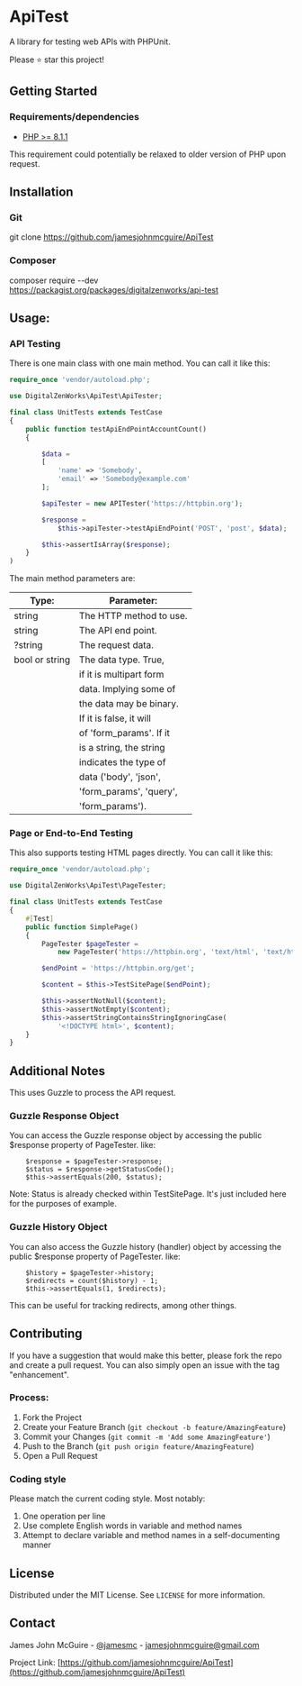 # ApiTest
A library for testing web APIs with PHPUnit.

Please :star: star this project!

## Getting Started

### Requirements/dependencies

* [PHP >= 8.1.1](http://php.net/)

This requirement could potentially be relaxed to older version of PHP upon request.


## Installation
### Git
git clone https://github.com/jamesjohnmcguire/ApiTest

### Composer
composer require --dev https://packagist.org/packages/digitalzenworks/api-test

## Usage:

### API Testing

There is one main class with one main method.  You can call it like this:

```php
require_once 'vendor/autoload.php';

use DigitalZenWorks\ApiTest\ApiTester;

final class UnitTests extends TestCase
{
	public function testApiEndPointAccountCount()
	{

		$data =
		[
			'name' => 'Somebody',
			'email' => 'Somebody@example.com'
		];

		$apiTester = new APITester('https://httpbin.org');

		$response =
			$this->apiTester->testApiEndPoint('POST', 'post', $data);

		$this->assertIsArray($response);
	}
)
```

The main method parameters are:

| Type:          | Parameter:              |
| -------------- | ----------------------- |
| string         | The HTTP method to use. |
| string         | The API end point.      |
| ?string        | The request data.       |
| bool or string | The data type.  True,   |
|                | if it is multipart form |
|                | data. Implying some of  |
|                | the data may be binary. |
|                | If it is false, it will |
|                | of 'form_params'. If it |
|                | is a string, the string |
|                | indicates the type of   |
|                | data ('body', 'json',   |
|                | 'form_params', 'query', |
|                | 'form_params').         |

### Page or End-to-End Testing

This also supports testing HTML pages directly.  You can call it like this:

```php
require_once 'vendor/autoload.php';

use DigitalZenWorks\ApiTest\PageTester;

final class UnitTests extends TestCase
{
	#[Test]
	public function SimplePage()
	{
		PageTester $pageTester =
			new PageTester('https://httpbin.org', 'text/html', 'text/html');

		$endPoint = 'https://httpbin.org/get';

		$content = $this->TestSitePage($endPoint);

		$this->assertNotNull($content);
		$this->assertNotEmpty($content);
		$this->assertStringContainsStringIgnoringCase(
			'<!DOCTYPE html>', $content);
	}
}
```

## Additional Notes
This uses Guzzle to process the API request.

### Guzzle Response Object

You can access the Guzzle response object by accessing the public $response property of PageTester. like:

```
	$response = $pageTester->response;
	$status = $response->getStatusCode();
	$this->assertEquals(200, $status);
```

Note: Status is already checked within TestSitePage. It's just included here for the purposes of example.

### Guzzle History Object

You can also access the Guzzle history (handler) object by accessing the public $response property of PageTester. like:

```
	$history = $pageTester->history;
	$redirects = count($history) - 1;
	$this->assertEquals(1, $redirects);
```

This can be useful for tracking redirects, among other things.

## Contributing

If you have a suggestion that would make this better, please fork the repo and create a pull request. You can also simply open an issue with the tag "enhancement".

### Process:

1. Fork the Project
2. Create your Feature Branch (`git checkout -b feature/AmazingFeature`)
3. Commit your Changes (`git commit -m 'Add some AmazingFeature'`)
4. Push to the Branch (`git push origin feature/AmazingFeature`)
5. Open a Pull Request

### Coding style
Please match the current coding style.  Most notably:  
1. One operation per line
2. Use complete English words in variable and method names
3. Attempt to declare variable and method names in a self-documenting manner


## License

Distributed under the MIT License. See `LICENSE` for more information.

## Contact

James John McGuire - [@jamesmc](https://twitter.com/jamesmc) - jamesjohnmcguire@gmail.com

Project Link: [https://github.com/jamesjohnmcguire/ApiTest](https://github.com/jamesjohnmcguire/ApiTest)
